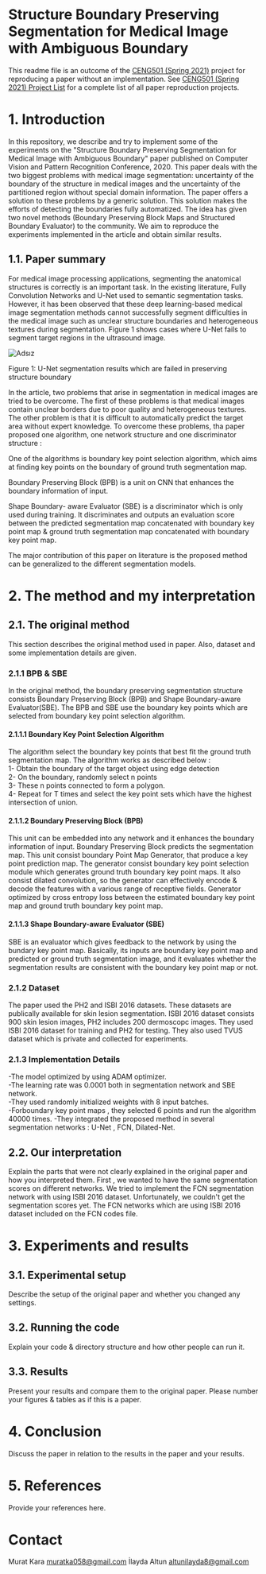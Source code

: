 # Structure Boundary Preserving Segmentation for Medical Image with Ambiguous Boundary

This readme file is an outcome of the [CENG501 (Spring 2021)](http://kovan.ceng.metu.edu.tr/~sinan/DL/) project for reproducing a paper without an implementation. See [CENG501 (Spring 2021) Project List](https://github.com/sinankalkan/CENG501-Spring2021) for a complete list of all paper reproduction projects.

# 1. Introduction

In this repository, we describe and try to implement some of the experiments on the "Structure Boundary Preserving Segmentation for Medical Image with Ambiguous Boundary" paper published on Computer Vision and Pattern Recognition Conference, 2020. This paper deals with the two biggest problems with medical image segmentation: uncertainty of the boundary of the structure in medical images and the uncertainty of the partitioned region without special domain information. The paper offers a solution to these problems by a generic solution. This solution makes the efforts of detecting the boundaries fully automatized. The idea has given two novel methods (Boundary Preserving Block Maps and Structured Boundary Evaluator) to the community. We aim to reproduce the experiments implemented in the article and obtain similar results. 

## 1.1. Paper summary

For medical image processing applications, segmenting the anatomical structures is correctly is an important task. In the existing literature, Fully Convolution Networks and U-Net used to semantic segmentation tasks. However, it has been observed that these deep learning-based medical image segmentation methods cannot successfully segment difficulties in the medical image such as unclear structure boundaries and heterogeneous textures during segmentation. Figure 1 shows cases where U-Net fails to segment target regions in the ultrasound image.
<p align="center">
  
![Adsız](https://user-images.githubusercontent.com/82761420/127210354-32dec827-0fed-4fe2-96f3-b3befded14bc.png)
</p>
<p align="center">
  
Figure 1: U-Net segmentation results which are failed in preserving structure boundary
  </p>
In the article, two problems that arise in segmentation in medical images are tried to be overcome. The first of these problems is that medical images contain unclear borders due to poor quality and heterogeneous textures. The other problem is that it is difficult to automatically predict the target area without expert knowledge. To overcome these problems, tha paper proposed one algorithm, one network structure and one discriminator structure : 

One of the algorithms is boundary key point selection algorithm, which aims at finding key points on the boundary of ground truth segmentation map. 

Boundary Preserving Block (BPB) is a unit on CNN that enhances the boundary information of input. 

Shape Boundary- aware Evaluator (SBE) is a discriminator which is only used during training. It discriminates and outputs an evaluation score between the predicted segmentation map concatenated with boundary key point map & ground truth segmentation map concatenated with boundary key point map. 

The major contribution of this paper on literature is the proposed method can be generalized to the different segmentation models. 

# 2. The method and my interpretation

## 2.1. The original method
This section describes the original method used in paper. Also, dataset and some implementation details are given. 

### 2.1.1 BPB & SBE
In the original method, the boundary preserving segmentation structure consists Boundary Preserving Block (BPB) and Shape Boundary-aware Evaluator(SBE). The BPB and SBE use the boundary key points which are selected from boundary key point selection algorithm.
#### 2.1.1.1 Boundary Key Point Selection Algorithm
The algorithm select the boundary key points that best fit the ground truth segmentation map. The algorithm works as described below :   
1- Obtain the boundary of the target object using edge detection  
2- On the boundary, randomly select n points  
3- These n points connected to form a polygon.  
4- Repeat for T times and select the key point sets which have the highest intersection of union.  
#### 2.1.1.2 Boundary Preserving Block (BPB)
This unit can be embedded into any network and it enhances the boundary information of input. Boundary Preserving Block predicts the segmentation map.  This unit consist boundary Point Map Generator, that produce a key point prediction map. The generator consist boundary key point selection module which generates ground truth boundary key point maps. It also consist dilated convolution, so the generator can effectively encode & decode the features with a various range of receptive fields. Generator optimized by cross entropy loss between the estimated boundary key point map and ground truth boundary key point map. 

#### 2.1.1.3 Shape Boundary-aware Evaluator (SBE)
SBE is an evaluator which gives feedback to the network by using the bundary key point map. Basically, its inputs are boundary key point map and predicted or ground truth segmentation image, and it evaluates whether the segmentation results are consistent with the boundary key point map or not. 

### 2.1.2 Dataset
The paper used the PH2 and ISBI 2016 datasets. These datasets are publically available for skin lesion segmentation.  ISBI 2016 dataset consists 900 skin lesion images, PH2 includes 200 dermoscopc images. They used ISBI 2016 dataset for training and PH2 for testing. They also used TVUS dataset which is private and collected for experiments. 

### 2.1.3 Implementation Details

-The model optimized by using ADAM optimizer.  
-The learning rate was 0.0001 both in segmentation network and SBE network.  
-They used randomly initialized weights with 8 input batches.  
-Forboundary key point maps , they selected 6 points and run the algorithm 40000 times. 
-They integrated the proposed method in several segmentation networks : U-Net , FCN, Dilated-Net. 


## 2.2. Our interpretation 

Explain the parts that were not clearly explained in the original paper and how you interpreted them.
First , we wanted to have the same segmentation scores on different networks. We tried to implement the FCN segmentation network with using ISBI 2016 dataset. Unfortunately, we couldn't get the segmentation scores yet. The FCN networks which are using ISBI 2016 dataset included on the FCN codes file. 

# 3. Experiments and results

## 3.1. Experimental setup

Describe the setup of the original paper and whether you changed any settings.

## 3.2. Running the code

Explain your code & directory structure and how other people can run it.

## 3.3. Results

Present your results and compare them to the original paper. Please number your figures & tables as if this is a paper.

# 4. Conclusion

Discuss the paper in relation to the results in the paper and your results.

# 5. References

Provide your references here.

# Contact

Murat Kara muratka058@gmail.com
İlayda Altun altunilayda8@gmail.com
